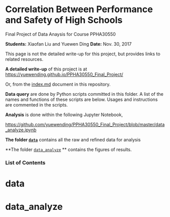 # Correlation Between Performance and Safety of High Schools
Final Project of Data Anaysis for Course PPHA30550

**Students:** Xiaofan Liu and Yuewen Ding
**Date:** Nov. 30, 2017

This page is not the detailed write-up for this project, but provides links to related resources.

**A detailed write-up** of this project is at https://yuewending.github.io/PPHA30550_Final_Project/

Or, from the [index.md](https://github.com/yuewending/PPHA30550_Final_Project/blob/master/index.md) document in this repository.

**Data query** are done by Python scripts committed in this folder. A list of the names and functions of these scripts are below. Usages and instructions are commented in the scripts.

**Analysis** is done within the following Jupyter Notebook,

https://github.com/yuewending/PPHA30550_Final_Project/blob/master/data_analyze.ipynb

**The folder [`data`](https://github.com/yuewending/PPHA30550_Final_Project/tree/master/data)** contains all the raw and refined data for analysis

**The folder [`data_analyze`](https://github.com/yuewending/PPHA30550_Final_Project/tree/master/data_analyze) ** contains the figures of results.

### List of Contents

# **data**
# **data_analyze**
# 
